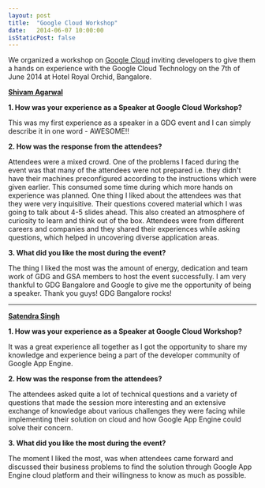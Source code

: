 ```yaml
---
layout: post
title:  "Google Cloud Workshop"
date:   2014-06-07 10:00:00
isStaticPost: false
---
```


We organized a workshop on [Google Cloud](https://cloud.google.com/) inviting developers to give them a hands on experience with the Google Cloud Technology on the 7th of June 2014 at Hotel Royal Orchid, Bangalore.


**[Shivam Agarwal](https://plus.google.com/u/0/+ShivamAgarwal404)**

**1. How was your experience as a Speaker at Google Cloud Workshop?**

This was my first experience as a speaker in a GDG event and I can simply describe it in one word - AWESOME!!

**2. How was the response from the attendees?**

Attendees were a mixed crowd. One of the problems I faced during the event was that many of the attendees were not prepared i.e. they didn't have their machines preconfigured according to the instructions which were given earlier. This consumed some time during which more hands on experience was planned. One thing I liked about the attendees was that they were very inquisitive. Their questions covered material which I was going to talk about 4-5 slides ahead. This also created an atmosphere of curiosity to learn and think out of the box. Attendees were from different careers and companies and they shared their experiences while asking questions, which helped in uncovering diverse application areas.

**3. What did you like the most during the event?**

The thing I liked the most was the amount of energy, dedication and team work of GDG and GSA members to host the event successfully. I am very thankful to GDG Bangalore and Google to give me the opportunity of being a speaker. Thank you guys! GDG Bangalore rocks!

-------------------------------------------------------------------------------------------------------------------------------------------

**[Satendra Singh](https://plus.google.com/u/0/103302681672889679709)**

**1. How was your experience as a Speaker at Google Cloud Workshop?**

It was a great experience all together as I got the opportunity to share my knowledge and experience being a part of the developer community of Google App Engine.

**2. How was the response from the attendees?**

The attendees asked quite a lot of technical questions and a variety of questions that made the session more interesting and an extensive exchange of knowledge about various challenges they were facing while implementing their solution on cloud and how Google App Engine could solve their concern.

**3. What did you like the most during the event?**

The moment I liked the most, was when attendees came forward and discussed their business problems to find the solution through Google App Engine cloud platform and their willingness to know as much as possible.

